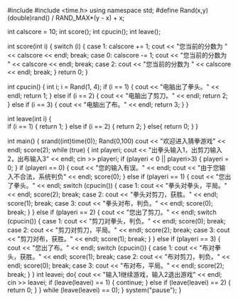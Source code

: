 #include <iostream>
#include <time.h>
using namespace std;
#define Rand(x,y) (double)rand() / RAND_MAX*(y - x) + x;

int calscore = 10;
int score();
int cpucin();
int leave();

int score(int i)
{
	switch (i)
	{
	case 1:
		calscore += 1;
		cout << "您当前的分数为 " << calscore << endl;
		break;
	case 0:
		calscore -= 1;
		cout << "您当前的分数为 " << calscore << endl;
		break;
	case 2:
		cout << "您当前的分数为 " << calscore << endl;
		break;
	}
	return 0;
}

int cpucin()
{
	int i;
	i = Rand(1, 4);
	if (i == 1)
	{
		cout << "电脑出了拳头。" << endl;
		return 1;
	}
	else if (i == 2)
	{
		cout << "电脑出了剪刀。" << endl;
		return 2;
	}
	else if (i == 3)
	{
		cout << "电脑出了布。" << endl;
		return 3;
	}
}

int leave(int i)
{	
	if (i == 1)
	{
		return 1;
	}
	else if (i == 2)
	{
		return 2;
	}
	else{
		return 0;
	}
}
 

int main()
{
	srand((int)time(0));
	Rand(0,100)
	cout << "欢迎进入猜拳游戏" << endl;
	score(2);
	while (true)
	{
		int playeri;
		cout << "出拳头输入1，出剪刀输入2，出布输入3" << endl;
		cin >> playeri;
		if (playeri < 0 || playeri>3)
		{
			playeri = 0;
		}
		if (playeri == 0)
		{
			cout << "您的输入有误。" << endl;
			cout << "由于您输入不合法，系统判负" << endl;
			score(0);
		}
		else if (playeri == 1)
		{
			cout << "您出了拳头。" << endl;
			switch (cpucin())
			{
			case 1:
				cout << "拳头对拳头，平局。" << endl;
				score(2);
				break;
			case 2:
				cout << "拳头对剪刀，获胜。" << endl;
				score(1);
				break;
			case 3:
				cout << "拳头对布，判负。" << endl;
				score(0);
				break;
			}
		}
		else if (playeri == 2)
		{
			cout << "您出了剪刀。" << endl;
			switch (cpucin())
			{
			case 1:
				cout << "剪刀对拳头，判负。" << endl;
				score(0);
				break;
			case 2:
				cout << "剪刀对剪刀，平局。" << endl;
				score(2);
				break;
			case 3:
				cout << "剪刀对布，获胜。"  << endl;
				score(1);
				break;
			}
		}
		else if (playeri == 3)
		{
			cout << "您出了布。" << endl;
			switch (cpucin())
			{
			case 1:
				cout << "布对拳头，获胜。" << endl;
				score(1);
				break;
			case 2:
				cout << "布对剪刀，判负。" << endl;
				score(0);
				break;
			case 3:
				cout << "布对布，平局。"  << endl;
				score(2);
				break;
			}
		}
		int leavei;
		do{
			cout << "输入1继续游戏，输入2退出游戏" << endl;
			cin >> leavei;
			if (leave(leavei) == 1)
			{
				continue;
			}
			else if (leave(leavei) == 2)
			{
				return 0;
			}
		} while (leave(leavei) == 0);
	}
	system("pause");
}